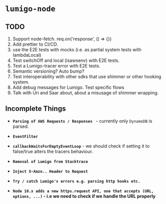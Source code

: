 # **`lumigo-node`**

## TODO

1. Support node-fetch.  req.on('response', () => {})
2. Add prettier to CI/CD.
3. use the E2E tests with mocks (i.e. as partial system tests with lambdaLocal)
4. Test switchOff and local (isawsenv) with E2E tests.
5. Test a Lumigo-tracer error with E2E tests.
6. Semantic versioning? Auto bump?
7. Test interoperability with other sdks that use shimmer or other hooking system.
8. Add debug messages for Lumigo. Test specific flows
11. Talk with Uri and Saar about, about a misusage of shimmer wrapping.

## Incomplete Things

- **`Parsing of AWS Requests / Responses `** - currently only `DynamoDB` is parsed.

- **`EventFilter`**

- **`callbackWaitsForEmptyEventLoop`** - we should check if setting it to false/true alters the tracers behaviour.

- **`Removal of Lumigo from Stacktrace`**

- **`Inject X-Amzn.. Header to Request`**

- **`Try / catch Lumigo's errors e.g. parsing http hooks etc.`**

- **`Node 10.x adds a new https.request API, one that accepts (URL, options, ...)` - i.e we need to check if we handle the URL properly**
